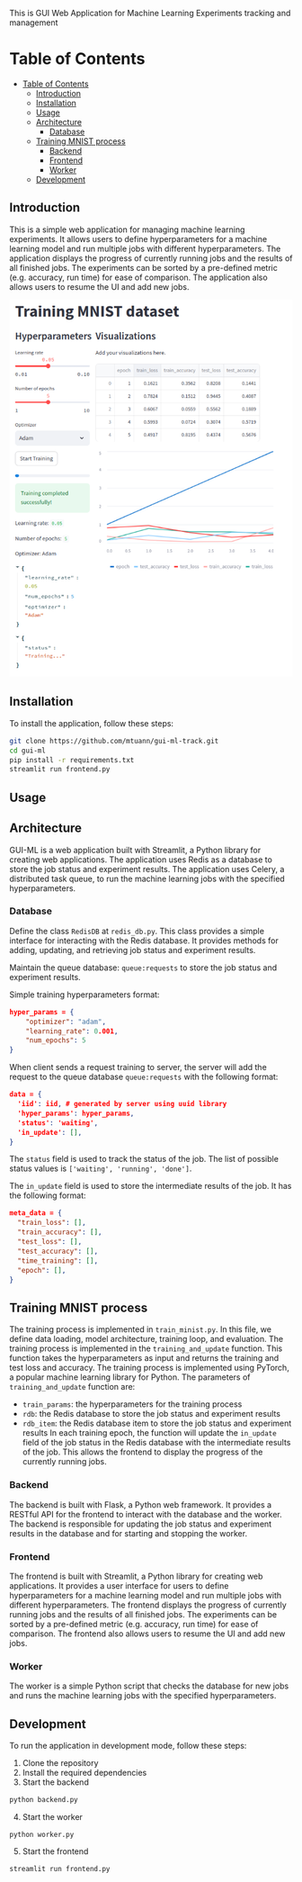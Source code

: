This is GUI Web Application for Machine Learning Experiments tracking and management

# Table of Contents
- [Table of Contents](#table-of-contents)
  - [Introduction](#introduction)
  - [Installation](#installation)
  - [Usage](#usage)
  - [Architecture](#architecture)
    - [Database](#database)
  - [Training MNIST process](#training-mnist-process)
    - [Backend](#backend)
    - [Frontend](#frontend)
    - [Worker](#worker)
  - [Development](#development)

## Introduction

This is a simple web application for managing machine learning experiments. It allows users to define hyperparameters for a machine learning model and run multiple jobs with different hyperparameters. The application displays the progress of currently running jobs and the results of all finished jobs. The experiments can be sorted by a pre-defined metric (e.g. accuracy, run time) for ease of comparison. The application also allows users to resume the UI and add new jobs.
<!-- % adding a figure 'demo.png' here -->
![demo](demo.png)

## Installation
To install the application, follow these steps:
```bash
git clone https://github.com/mtuann/gui-ml-track.git
cd gui-ml
pip install -r requirements.txt
streamlit run frontend.py
```

## Usage

## Architecture
GUI-ML is a web application built with Streamlit, a Python library for creating web applications. The application uses Redis as a database to store the job status and experiment results. The application uses Celery, a distributed task queue, to run the machine learning jobs with the specified hyperparameters.



### Database

Define the class `RedisDB` at `redis_db.py`. This class provides a simple interface for interacting with the Redis database. It provides methods for adding, updating, and retrieving job status and experiment results.

Maintain the queue database: `queue:requests` to store the job status and experiment results.

Simple training hyperparameters format:
```json
hyper_params = {
    "optimizer": "adam",
    "learning_rate": 0.001,
    "num_epochs": 5
}
```
When client sends a request training to server, the server will add the request to the queue database `queue:requests` with the following format:
```json
data = {
  'iid': iid, # generated by server using uuid library
  'hyper_params': hyper_params,
  'status': 'waiting',
  'in_update': [],
}
```
The `status` field is used to track the status of the job. The list of possible status values is `['waiting', 'running', 'done']`.

The `in_update` field is used to store the intermediate results of the job. It has the following format:
```json
meta_data = {
  "train_loss": [],
  "train_accuracy": [],
  "test_loss": [],
  "test_accuracy": [],
  "time_training": [],
  "epoch": [],
}
```

## Training MNIST process
The training process is implemented in `train_minist.py`. In this file, we define data loading, model architecture, training loop, and evaluation. The training process is implemented in the `training_and_update` function. This function takes the hyperparameters as input and returns the training and test loss and accuracy. The training process is implemented using PyTorch, a popular machine learning library for Python.
The parameters of `training_and_update` function are:
- `train_params`: the hyperparameters for the training process
- `rdb`: the Redis database to store the job status and experiment results
- `rdb_item`: the Redis database item to store the job status and experiment results
In each training epoch, the function will update the `in_update` field of the job status in the Redis database with the intermediate results of the job. This allows the frontend to display the progress of the currently running jobs.  


### Backend
The backend is built with Flask, a Python web framework. It provides a RESTful API for the frontend to interact with the database and the worker. The backend is responsible for updating the job status and experiment results in the database and for starting and stopping the worker.


### Frontend
The frontend is built with Streamlit, a Python library for creating web applications. It provides a user interface for users to define hyperparameters for a machine learning model and run multiple jobs with different hyperparameters. The frontend displays the progress of currently running jobs and the results of all finished jobs. The experiments can be sorted by a pre-defined metric (e.g. accuracy, run time) for ease of comparison. The frontend also allows users to resume the UI and add new jobs.

### Worker
The worker is a simple Python script that checks the database for new jobs and runs the machine learning jobs with the specified hyperparameters.



## Development
To run the application in development mode, follow these steps:
1. Clone the repository
2. Install the required dependencies
3. Start the backend
```bash
python backend.py
```
4. Start the worker
```
python worker.py
```
5. Start the frontend
```
streamlit run frontend.py
```